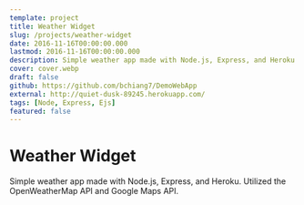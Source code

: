 ```yaml
---
template: project
title: Weather Widget
slug: /projects/weather-widget
date: 2016-11-16T00:00:00.000
lastmod: 2016-11-16T00:00:00.000
description: Simple weather app made with Node.js, Express, and Heroku. Utilized the OpenWeatherMap API and Google Maps API.
cover: cover.webp
draft: false
github: https://github.com/bchiang7/DemoWebApp
external: http://quiet-dusk-89245.herokuapp.com/
tags: [Node, Express, Ejs]
featured: false
---
```


# Weather Widget

Simple weather app made with Node.js, Express, and Heroku. Utilized the OpenWeatherMap API and Google Maps API.
